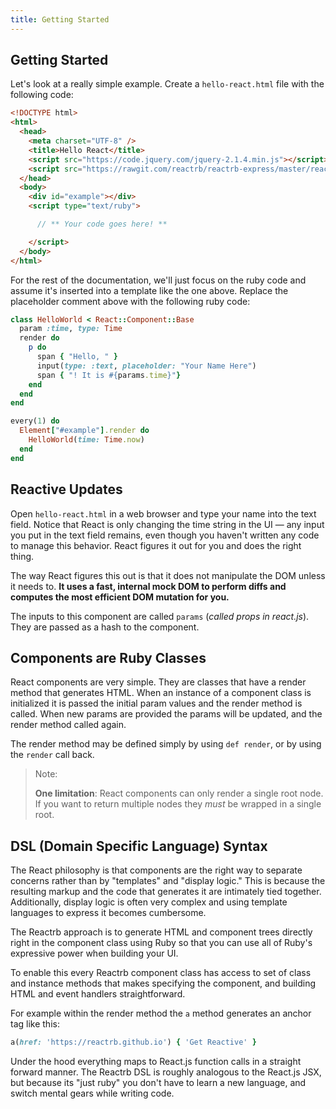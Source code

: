 ```yaml
---
title: Getting Started
---
```

## Getting Started

Let's look at a really simple example. Create a `hello-react.html` file with the following code:

```html
<!DOCTYPE html>
<html>
  <head>
    <meta charset="UTF-8" />
    <title>Hello React</title>
    <script src="https://code.jquery.com/jquery-2.1.4.min.js"></script>
    <script src="https://rawgit.com/reactrb/reactrb-express/master/reactrb-express.js"></script>
  </head>
  <body>
    <div id="example"></div>
    <script type="text/ruby">

      // ** Your code goes here! **

    </script>
  </body>
</html>
```

For the rest of the documentation, we'll just focus on the ruby code and assume it's inserted into a template like the one above. Replace the placeholder comment above with the following ruby code:

```ruby
class HelloWorld < React::Component::Base
  param :time, type: Time
  render do
    p do
      span { "Hello, " }
      input(type: :text, placeholder: "Your Name Here")
      span { "! It is #{params.time}"}
    end
  end
end

every(1) do
  Element["#example"].render do
    HelloWorld(time: Time.now)
  end
end
```

## Reactive Updates

Open `hello-react.html` in a web browser and type your name into the text field. Notice that React is only changing the time string in the UI — any input you put in the text field remains, even though you haven't written any code to manage this behavior. React figures it out for you and does the right thing.

The way React figures this out is that it does not manipulate the DOM unless it needs to. **It uses a fast, internal mock DOM to perform diffs and computes the most efficient DOM mutation for you.**

The inputs to this component are called `params` (*called props in react.js*). They are passed as a hash to the component.

## Components are Ruby Classes

React components are very simple. They are classes that have a render method that generates HTML.  When an instance of a component class is initialized it is passed the initial param values and the render method is called.  When new params are provided the params will be updated, and the render method called again.

The render method may be defined simply by using `def render`, or by using the `render` call back.

> Note:
>
> **One limitation**: React components can only render a single root node. If you want to return multiple nodes they *must* be wrapped in a single root.

## DSL (Domain Specific Language) Syntax

The React philosophy is that components are the right way to separate concerns rather than by "templates" and "display logic."  This is because the resulting markup and the code that generates it are intimately tied together.  Additionally, display logic is often very complex and using template languages to express it becomes cumbersome.

The Reactrb approach is to generate HTML and component trees directly right in the component class using Ruby so that you can use all of Ruby's expressive power when building your UI.

To enable this every Reactrb component class has access to set of class and instance methods that makes specifying the component, and building HTML and event handlers straightforward.  

For example within the render method the `a` method generates an anchor tag like this:

```ruby
a(href: 'https://reactrb.github.io') { 'Get Reactive' }
```

Under the hood everything maps to React.js function calls in a straight forward manner.  The Reactrb DSL is roughly analogous to the React.js JSX, but because its "just ruby" you don't have to learn a new language, and switch mental gears while writing code.
